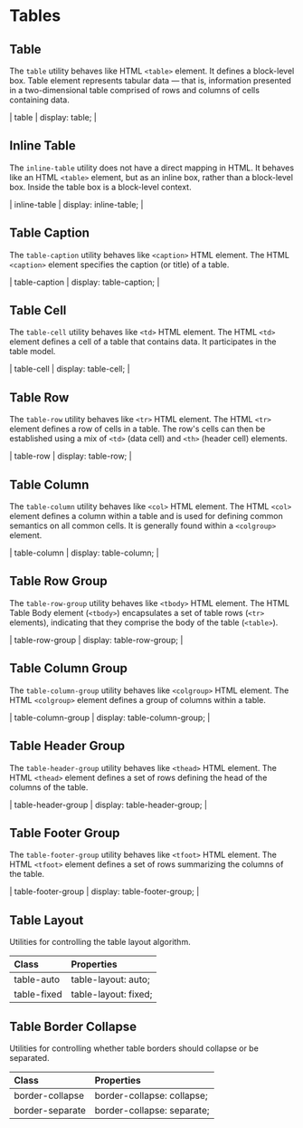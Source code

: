 # Tables

## Table

The `table` utility behaves like HTML `<table>` element. It defines a block-level box. Table element represents tabular data — that is, information presented in a two-dimensional table comprised of rows and columns of cells containing data.

| table	| display: table; |

## Inline Table

The `inline-table` utility does not have a direct mapping in HTML. It behaves like an HTML `<table>` element, but as an inline box, rather than a block-level box. Inside the table box is a block-level context.

| inline-table	| display: inline-table; |

## Table Caption

The `table-caption` utility behaves like `<caption>` HTML element. The HTML `<caption>` element specifies the caption (or title) of a table.

| table-caption	| display: table-caption; |

## Table Cell

The `table-cell` utility behaves like `<td>` HTML element. The HTML `<td>` element defines a cell of a table that contains data. It participates in the table model.

| table-cell	| display: table-cell; |

## Table Row

The `table-row` utility behaves like `<tr>` HTML element. The HTML `<tr>` element defines a row of cells in a table. The row's cells can then be established using a mix of `<td>` (data cell) and `<th>` (header cell) elements.

| table-row	| display: table-row; |

## Table Column

The `table-column` utility behaves like `<col>` HTML element. The HTML `<col>` element defines a column within a table and is used for defining common semantics on all common cells. It is generally found within a `<colgroup>` element.

| table-column	| display: table-column; |

## Table Row Group

The `table-row-group` utility behaves like `<tbody>` HTML element. The HTML Table Body element (`<tbody>`) encapsulates a set of table rows (`<tr>` elements), indicating that they comprise the body of the table (`<table>`).

| table-row-group	| display: table-row-group; |

## Table Column Group

The `table-column-group` utility behaves like `<colgroup>` HTML element. The HTML `<colgroup>` element defines a group of columns within a table.

| table-column-group	| display: table-column-group; |

## Table Header Group

The `table-header-group` utility behaves like `<thead>` HTML element. The HTML `<thead>` element defines a set of rows defining the head of the columns of the table.

| table-header-group	| display: table-header-group; |

## Table Footer Group

The `table-footer-group` utility behaves like `<tfoot>` HTML element. The HTML `<tfoot>` element defines a set of rows summarizing the columns of the table.

| table-footer-group	| display: table-footer-group; |

## Table Layout

Utilities for controlling the table layout algorithm.

| Class | Properties |
| :---- | :--------- |
| table-auto | table-layout: auto; |
| table-fixed | table-layout: fixed; |

## Table Border Collapse

Utilities for controlling whether table borders should collapse or be separated.

| Class | Properties |
| :---- | :--------- |
| border-collapse | border-collapse: collapse; |
| border-separate | border-collapse: separate; |
